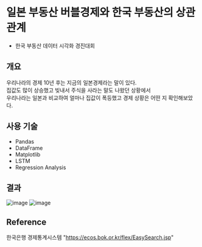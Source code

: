# 일본 부동산 버블경제와 한국 부동산의 상관관계
* 한국 부동산 데이터 시각화 경진대회

## 개요
우리나라의 경제 10년 후는 지금의 일본경제라는 말이 있다.  
집값도 많이 상승했고 빚내서 주식을 사라는 말도 나왔던 상황에서  
우리나라는 일본과 비교하여 얼마나 집값이 폭등했고 경제 상황은 어떤 지 확인해보았다.  

## 사용 기술
- Pandas
- DataFrame
- Matplotlib
- LSTM
- Regression Analysis

## 결과
![image](https://user-images.githubusercontent.com/62223905/136495365-19496881-e2da-4c0a-9965-c0ae96e4b5a5.png)
![image](https://user-images.githubusercontent.com/62223905/136495380-d396f693-7716-483a-8a9e-1a5c56f65a56.png)

## Reference
한국은행 경제통계시스템 "https://ecos.bok.or.kr/flex/EasySearch.jsp"
